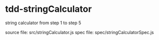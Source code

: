 # tdd-stringCalculator

string calculator from step 1 to step 5

source file: src/stringCalculator.js
spec file: spec/stringCalculatorSpec.js
